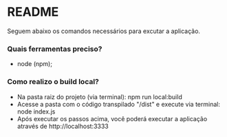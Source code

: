 # README

Seguem abaixo os comandos necessários para excutar a aplicação.

### Quais ferramentas preciso?

- node (npm);

### Como realizo o build local?

- Na pasta raiz do projeto (via terminal): npm run local:build
- Acesse a pasta com o código transpilado "/dist" e execute via terminal: node index.js
- Após executar os passos acima, você poderá executar a aplicação através de http://localhost:3333
